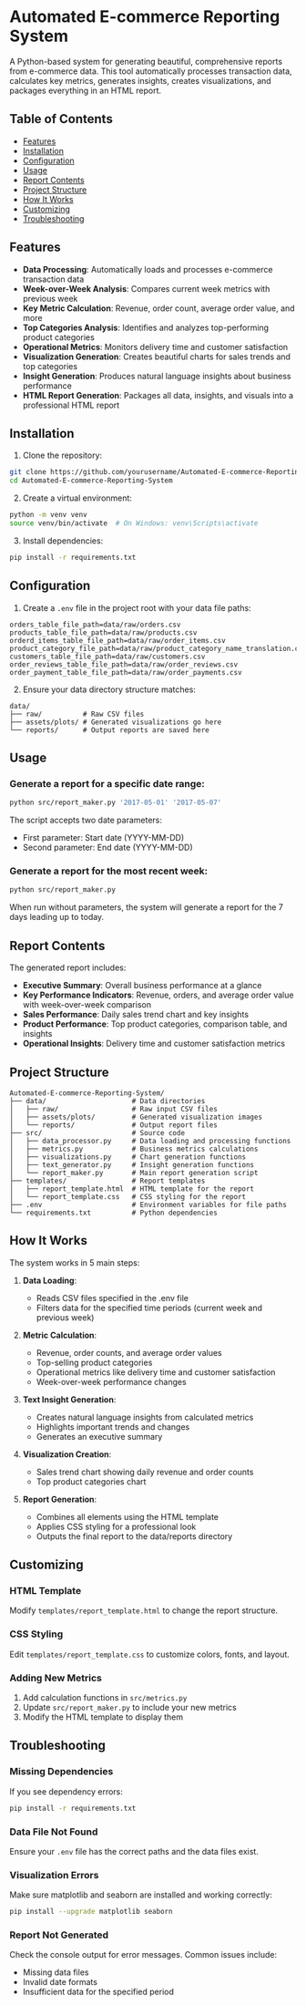 # Automated E-commerce Reporting System

A Python-based system for generating beautiful, comprehensive reports from e-commerce data. This tool automatically processes transaction data, calculates key metrics, generates insights, creates visualizations, and packages everything in an HTML report.

## Table of Contents

- [Features](#features)
- [Installation](#installation)
- [Configuration](#configuration)
- [Usage](#usage)
- [Report Contents](#report-contents)
- [Project Structure](#project-structure)
- [How It Works](#how-it-works)
- [Customizing](#customizing)
- [Troubleshooting](#troubleshooting)

## Features

- **Data Processing**: Automatically loads and processes e-commerce transaction data
- **Week-over-Week Analysis**: Compares current week metrics with previous week
- **Key Metric Calculation**: Revenue, order count, average order value, and more
- **Top Categories Analysis**: Identifies and analyzes top-performing product categories
- **Operational Metrics**: Monitors delivery time and customer satisfaction
- **Visualization Generation**: Creates beautiful charts for sales trends and top categories
- **Insight Generation**: Produces natural language insights about business performance
- **HTML Report Generation**: Packages all data, insights, and visuals into a professional HTML report

## Installation

1. Clone the repository:
```bash
git clone https://github.com/yourusername/Automated-E-commerce-Reporting-System.git
cd Automated-E-commerce-Reporting-System
```

2. Create a virtual environment:
```bash
python -m venv venv
source venv/bin/activate  # On Windows: venv\Scripts\activate
```

3. Install dependencies:
```bash
pip install -r requirements.txt
```

## Configuration

1. Create a `.env` file in the project root with your data file paths:
```
orders_table_file_path=data/raw/orders.csv
products_table_file_path=data/raw/products.csv
orderd_items_table_file_path=data/raw/order_items.csv
product_category_file_path=data/raw/product_category_name_translation.csv
customers_table_file_path=data/raw/customers.csv
order_reviews_table_file_path=data/raw/order_reviews.csv
order_payment_table_file_path=data/raw/order_payments.csv
```

2. Ensure your data directory structure matches:
```
data/
├── raw/          # Raw CSV files
├── assets/plots/ # Generated visualizations go here
└── reports/      # Output reports are saved here
```

## Usage

### Generate a report for a specific date range:

```bash
python src/report_maker.py '2017-05-01' '2017-05-07'
```

The script accepts two date parameters:
- First parameter: Start date (YYYY-MM-DD)
- Second parameter: End date (YYYY-MM-DD)

### Generate a report for the most recent week:

```bash
python src/report_maker.py
```

When run without parameters, the system will generate a report for the 7 days leading up to today.

## Report Contents

The generated report includes:

- **Executive Summary**: Overall business performance at a glance
- **Key Performance Indicators**: Revenue, orders, and average order value with week-over-week comparison
- **Sales Performance**: Daily sales trend chart and key insights
- **Product Performance**: Top product categories, comparison table, and insights
- **Operational Insights**: Delivery time and customer satisfaction metrics

## Project Structure

```
Automated-E-commerce-Reporting-System/
├── data/                     # Data directories
│   ├── raw/                  # Raw input CSV files
│   ├── assets/plots/         # Generated visualization images
│   └── reports/              # Output report files
├── src/                      # Source code
│   ├── data_processor.py     # Data loading and processing functions
│   ├── metrics.py            # Business metrics calculations
│   ├── visualizations.py     # Chart generation functions
│   ├── text_generator.py     # Insight generation functions
│   └── report_maker.py       # Main report generation script
├── templates/                # Report templates
│   ├── report_template.html  # HTML template for the report
│   └── report_template.css   # CSS styling for the report
├── .env                      # Environment variables for file paths
└── requirements.txt          # Python dependencies
```

## How It Works

The system works in 5 main steps:

1. **Data Loading**: 
   - Reads CSV files specified in the .env file
   - Filters data for the specified time periods (current week and previous week)

2. **Metric Calculation**:
   - Revenue, order counts, and average order values
   - Top-selling product categories
   - Operational metrics like delivery time and customer satisfaction
   - Week-over-week performance changes

3. **Text Insight Generation**:
   - Creates natural language insights from calculated metrics
   - Highlights important trends and changes
   - Generates an executive summary

4. **Visualization Creation**:
   - Sales trend chart showing daily revenue and order counts
   - Top product categories chart

5. **Report Generation**:
   - Combines all elements using the HTML template
   - Applies CSS styling for a professional look
   - Outputs the final report to the data/reports directory

## Customizing

### HTML Template

Modify `templates/report_template.html` to change the report structure.

### CSS Styling

Edit `templates/report_template.css` to customize colors, fonts, and layout.

### Adding New Metrics

1. Add calculation functions in `src/metrics.py`
2. Update `src/report_maker.py` to include your new metrics
3. Modify the HTML template to display them

## Troubleshooting

### Missing Dependencies

If you see dependency errors:
```bash
pip install -r requirements.txt
```

### Data File Not Found

Ensure your `.env` file has the correct paths and the data files exist.

### Visualization Errors

Make sure matplotlib and seaborn are installed and working correctly:
```bash
pip install --upgrade matplotlib seaborn
```

### Report Not Generated

Check the console output for error messages. Common issues include:
- Missing data files
- Invalid date formats
- Insufficient data for the specified period

